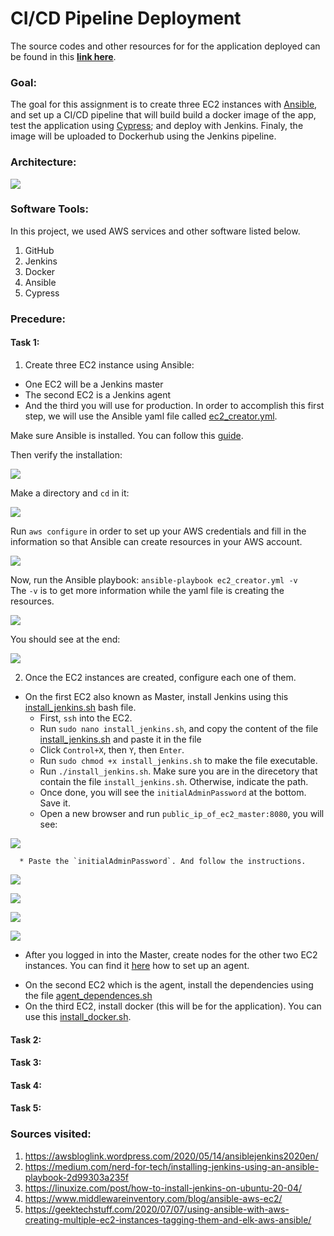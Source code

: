 # CI/CD Pipeline Deployment

The source codes and other resources for for the application deployed can be found in this **[link here](https://github.com/ibrahima1289/DEPLOY_08_CICD)**.

### Goal: 

The goal for this assignment is to create three EC2 instances with [Ansible](https://www.ansible.com/), and set up a CI/CD pipeline that will build build a docker image of the app, test the application using [Cypress](https://www.cypress.io/how-it-works); and deploy with Jenkins. Finaly, the image will be uploaded to Dockerhub using the Jenkins pipeline.

### Architecture:

![](images/d8-0.PNG)

### Software Tools:

In this project, we used AWS services and other software listed below.

1. GitHub
2. Jenkins
3. Docker
4. Ansible
5. Cypress

### Precedure:

#### Task 1: 

1. Create three EC2 instance using Ansible:
  * One EC2 will be a Jenkins master
  * The second EC2 is a Jenkins agent 
  * And the third you will use for production.
In order to accomplish this first step, we will use the Ansible yaml file called [ec2_creator.yml](https://github.com/ibrahima1289/DEPLOY_08_CICD/blob/main/ansible_playbooks/ec2_creator.yml).

Make sure Ansible is installed. You can follow this [guide](https://docs.ansible.com/ansible/latest/installation_guide/index.html).

Then verify the installation:

![](images/d8-12.PNG)

Make a directory and `cd` in it:

![](images/d8-12a.PNG)

Run `aws configure` in order to set up your AWS credentials and fill in the information so that Ansible can create resources in your AWS account.

![](images/d8-13.PNG)

Now, run the Ansible playbook: `ansible-playbook ec2_creator.yml -v`<br>
The `-v` is to get more information while the yaml file is creating the resources.

![](images/d8-14.PNG)

You should see at the end:

![](images/d8-15.PNG)

2. Once the EC2 instances are created, configure each one of them.
  * On the first EC2 also known as Master, install Jenkins using this [install_jenkins.sh](https://github.com/ibrahima1289/DEPLOY_08_CICD/blob/main/ansible_playbooks/install_jenkins.sh) bash file.
      * First, `ssh` into the EC2.
      * Run ```sudo nano install_jenkins.sh```, and copy the content of the file [install_jenkins.sh](https://github.com/ibrahima1289/DEPLOY_08_CICD/blob/main/ansible_playbooks/install_jenkins.sh) and paste it in the file
      * Click `Control+X`, then `Y`, then `Enter`.
      * Run ```sudo chmod +x install_jenkins.sh``` to make the file executable.
      * Run ```./install_jenkins.sh```. Make sure you are in the direcetory that contain the file `install_jenkins.sh`. Otherwise, indicate the path.
      * Once done, you will see the `initialAdminPassword` at the bottom. Save it.
      * Open a new browser and run ```public_ip_of_ec2_master:8080```, you will see:

![](images/d8-6.PNG)

      * Paste the `initialAdminPassword`. And follow the instructions.
      
![](images/d8-7.PNG)

![](images/d8-8.PNG)

![](images/d8-9.PNG)

![](images/d8-10.PNG)

      
  * After you logged in into the Master, create nodes for the other two EC2 instances. You can find it [here](https://github.com/kura-labs-org/DEPLOY5_AWS/blob/main/Deployment%235.pdf) how to set up an agent.

[](images/d8-16.PNG)

  * On the second EC2 which is the agent, install the dependencies using the file [agent_dependences.sh](https://github.com/ibrahima1289/DEPLOY_08_CICD/blob/main/ansible_playbooks/agent_dependences.sh)
  * On the third EC2, install docker (this will be for the application). You can use this [install_docker.sh](https://github.com/ibrahima1289/DEPLOY_08_CICD/blob/main/ansible_playbooks/install_docker.sh).

#### Task 2:


#### Task 3:


#### Task 4:


#### Task 5: 

### Sources visited:

1. https://awsbloglink.wordpress.com/2020/05/14/ansiblejenkins2020en/
2. https://medium.com/nerd-for-tech/installing-jenkins-using-an-ansible-playbook-2d99303a235f
3. https://linuxize.com/post/how-to-install-jenkins-on-ubuntu-20-04/
4. https://www.middlewareinventory.com/blog/ansible-aws-ec2/
5. https://geektechstuff.com/2020/07/07/using-ansible-with-aws-creating-multiple-ec2-instances-tagging-them-and-elk-aws-ansible/

